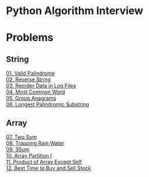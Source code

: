 # Python Algorithm Interview

# Problems  

## String  

[01. Valid Palindrome]: https://leetcode.com/problems/valid-palindrome/
[02. Reverse String]: https://leetcode.com/problems/reverse-string/
[03. Reorder Data in Log Files]: https://leetcode.com/problems/reorder-data-in-log-files/
[04. Most Common Word]: https://leetcode.com/problems/most-common-word/
[05. Group Anagrams]: https://leetcode.com/problems/group-anagrams/
[06. Longest Palindromic Substring]: https://leetcode.com/problems/longest-palindromic-substring/

[01. Valid Palindrome]  
[02. Reverse String]  
[03. Reorder Data in Log Files]  
[04. Most Common Word]  
[05. Group Anagrams]  
[06. Longest Palindromic Substring]  

## Array  
[07. Two Sum]: https://leetcode.com/problems/two-sum/
[08. Trapping Rain Water]: https://leetcode.com/problems/trapping-rain-water/
[09. 3Sum]: https://leetcode.com/problems/3sum/
[10. Array Partition I]: https://leetcode.com/problems/array-partition-i/
[11. Product of Array Except Self]: https://leetcode.com/problems/product-of-array-except-self/
[12. Best Time to Buy and Sell Stock]: https://leetcode.com/problems/best-time-to-buy-and-sell-stock/

[07. Two Sum]  
[08. Trapping Rain Water]  
[09. 3Sum]  
[10. Array Partition I]  
[11. Product of Array Except Self]  
[12. Best Time to Buy and Sell Stock]  
